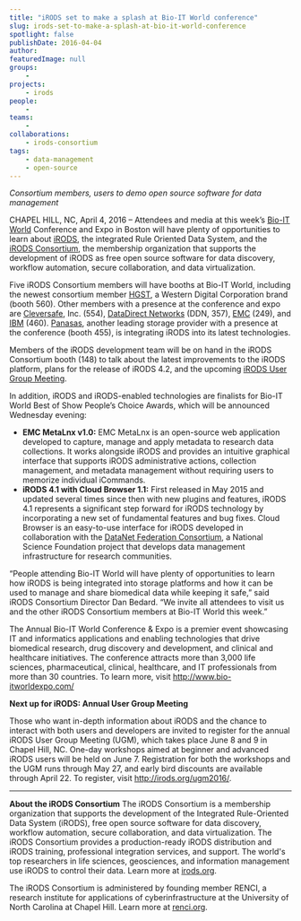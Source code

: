 ```yaml
---
title: "iRODS set to make a splash at Bio-IT World conference"
slug: irods-set-to-make-a-splash-at-bio-it-world-conference
spotlight: false
publishDate: 2016-04-04
author: 
featuredImage: null
groups:
    - 
projects:
    - irods
people:
    - 
teams: 
    - 
collaborations:
    - irods-consortium
tags:
    - data-management
    - open-source
---
```

<i>Consortium members, users to demo open source software for data management</i>

CHAPEL HILL, NC, April 4, 2016 – Attendees and media at this week’s <a href="http://www.bio-itworldexpo.com/" target="_blank" rel="noopener">Bio-IT World</a> Conference and Expo in Boston will have plenty of opportunities to learn about <a href="http://irods.org/" target="_blank" rel="noopener">iRODS</a>, the integrated Rule Oriented Data System, and the<a href="http://irods.org/consortium/" target="_blank" rel="noopener"> iRODS Consortium</a>, the membership organization that supports the development of iRODS as free open source software for data discovery, workflow automation, secure collaboration, and data virtualization.

<!--more-->

Five iRODS Consortium members will have booths at Bio-IT World, including the newest consortium member <a href="http://www.hgst.com/" target="_blank" rel="noopener">HGST</a>, a Western Digital Corporation brand (booth 560). Other members with a presence at the conference and expo are <a href="https://www.cleversafe.com/" target="_blank" rel="noopener">Cleversafe</a>, Inc. (554), <a href="http://www.ddn.com/" target="_blank" rel="noopener">DataDirect Networks</a> (DDN, 357), <a href="http://www.emc.com/en-us/index.htm" target="_blank" rel="noopener">EMC</a> (249), and <a href="http://www.ibm.com/us-en/" target="_blank" rel="noopener">IBM</a> (460). <a href="http://www.panasas.com/" target="_blank" rel="noopener">Panasas</a>, another leading storage provider with a presence at the conference (booth 455), is integrating iRODS into its latest technologies.

Members of the iRODS development team will be on hand in the iRODS Consortium booth (148) to talk about the latest improvements to the iRODS platform, plans for the release of iRODS 4.2, and the upcoming <a href="http://irods.org/ugm2016/" target="_blank" rel="noopener"><span class="s2">iRODS User Group Meeting</span></a>.

In addition, iRODS and iRODS-enabled technologies are finalists for Bio-IT World Best of Show People’s Choice Awards, which will be announced Wednesday evening:
<ul class="ul1">
 	<li class="li1"><b></b><span class="s1"><b>EMC MetaLnx v1.0:</b> EMC MetaLnx is an open-source web application developed to capture, manage and apply metadata to research data collections. It works alongside iRODS and provides an intuitive graphical interface that supports iRODS administrative actions, collection management, and metadata management without requiring users to memorize individual iCommands.</span></li>
 	<li class="li1"><b></b><span class="s1"><b>iRODS 4.1 with Cloud Browser 1.1:</b> First released in May 2015 and updated several times since then with new plugins and features, iRODS 4.1 represents a significant step forward for iRODS technology by incorporating a new set of fundamental features and bug fixes. Cloud Browser is an easy-to-use interface for iRODS developed in collaboration with the <a href="http://datafed.org/" target="_blank" rel="noopener">DataNet Federation Consortium</a>, a National Science Foundation project that develops data management infrastructure for research communities.</span></li>
</ul>
<p class="p1"><span class="s1">“People attending Bio-IT World will have plenty of opportunities to learn how iRODS is being integrated into storage platforms and how it can be used to manage and share biomedical data while keeping it safe,” said iRODS Consortium Director Dan Bedard. “We invite all attendees to visit us and the other iRODS Consortium members at Bio-IT World this week.”</span></p>
<p class="p1"><span class="s1">The Annual Bio-IT World Conference &amp; Expo is a premier event showcasing IT and informatics applications and enabling technologies that drive biomedical research, drug discovery and development, and clinical and healthcare initiatives. The conference attracts more than 3,000 life sciences, pharmaceutical, clinical, healthcare, and IT professionals from more than 30 countries. To learn more, visit <a href="http://www.bio-itworldexpo.com/" target="_blank" rel="noopener"><span class="s2">http://www.bio-itworldexpo.com/</span></a></span></p>
<p class="p1"><span class="s1"><b>Next up for iRODS: Annual User Group Meeting</b></span></p>
<p class="p1"><span class="s1">Those who want in-depth information about iRODS and the chance to interact with both users and developers are invited to register for the annual iRODS User Group Meeting (UGM), which takes place June 8 and 9 in Chapel Hill, NC. One-day workshops aimed at beginner and advanced iRODS users will be held on June 7. Registration for both the workshops and the UGM runs through May 27, and early bird discounts are available through April 22. To register, visit <a href="http://irods.org/ugm2016/" target="_blank" rel="noopener"><span class="s2">http://irods.org/ugm2016/</span></a>.</span></p>


<hr />

<b>About the iRODS Consortium</b>
The iRODS Consortium is a membership organization that supports the development of the Integrated Rule-Oriented Data System (iRODS), free open source software for data discovery, workflow automation, secure collaboration, and data virtualization. The iRODS Consortium provides a production-ready iRODS distribution and iRODS training, professional integration services, and support. The world's top researchers in life sciences, geosciences, and information management use iRODS to control their data. Learn more at <a href="http://irods.org/" target="_blank" rel="noopener"><span class="s2">irods.org</span></a>.

The iRODS Consortium is administered by founding member RENCI, a research institute for applications of cyberinfrastructure at the University of North Carolina at Chapel Hill. Learn more at <a href="http://www.renci.org/" target="_blank" rel="noopener"><span class="s2">renci.org</span></a>.
